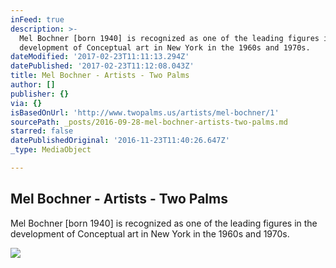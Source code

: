 ```yaml
---
inFeed: true
description: >-
  Mel Bochner [born 1940] is recognized as one of the leading figures in the
  development of Conceptual art in New York in the 1960s and 1970s.
dateModified: '2017-02-23T11:11:13.294Z'
datePublished: '2017-02-23T11:12:08.043Z'
title: Mel Bochner - Artists - Two Palms
author: []
publisher: {}
via: {}
isBasedOnUrl: 'http://www.twopalms.us/artists/mel-bochner/1'
sourcePath: _posts/2016-09-28-mel-bochner-artists-two-palms.md
starred: false
datePublishedOriginal: '2016-11-23T11:40:26.647Z'
_type: MediaObject

---
```

<article style=""><h1>Mel Bochner - Artists - Two Palms</h1><p>Mel Bochner [born 1940] is recognized as one of the leading figures in the development of Conceptual art in New York in the 1960s and 1970s.</p><img src="http://images.twopalms.us/www_twopalms_us/MB4981_Chuckle_email1.jpg" /></article>